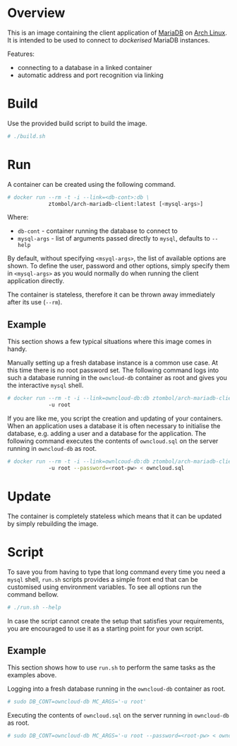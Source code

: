 # Overview

This is an image containing the client application of [MariaDB][mdb-hp] on
[Arch Linux][al-hp]. It is intended to be used to connect to *dockerised*
MariaDB instances.

Features:
- connecting to a database in a linked container
- automatic address and port recognition via linking


# Build

Use the provided build script to build the image.

```sh
# ./build.sh
```


# Run

A container can be created using the following command.

```sh
# docker run --rm -t -i --link=<db-cont>:db \
             ztombol/arch-mariadb-client:latest [<mysql-args>]
```

Where:
- `db-cont` - container running the database to connect to
- `mysql-args` - list of arguments passed directly to `mysql`, defaults to
  `--help`

By default, without specifying `<msyql-args>`, the list of available options are
shown. To define the user, password and other options, simply specify them in
`<mysql-args>` as you would normally do when running the client application
directly.

The container is stateless, therefore it can be thrown away immediately after
its use (`--rm`).


## Example

This section shows a few typical situations where this image comes in handy.

Manually setting up a fresh database instance is a common use case. At this time
there is no root password set. The following command logs into such a database
running in the `owncloud-db` container as root and gives you the interactive
`mysql` shell.

```sh
# docker run --rm -t -i --link=owncloud-db:db ztombol/arch-mariadb-client:latest \
             -u root
```

If you are like me, you script the creation and updating of your containers.
When an application uses a database it is often necessary to initialise the
database, e.g. adding a user and a database for the application. The following
command executes the contents of `owncloud.sql` on the server running in
`owncloud-db` as root.

```sh
# docker run --rm -t -i --link=ownlcoud-db:db ztombol/arch-mariadb-client:latest \
             -u root --password=<root-pw> < owncloud.sql
```


# Update

The container is completely stateless which means that it can be updated by
simply rebuilding the image.


# Script

To save you from having to type that long command every time you need a `mysql`
shell, `run.sh` scripts provides a simple front end that can be customised using
environment variables. To see all options run the command bellow.

```sh
# ./run.sh --help
```

In case the script cannot create the setup that satisfies your requirements, you
are encouraged to use it as a starting point for your own script.


## Example

This section shows how to use `run.sh` to perform the same tasks as the
examples above.

Logging into a fresh database running in the `owncloud-db` container as root.

```sh
# sudo DB_CONT=owncloud-db MC_ARGS='-u root'
```

Executing the contents of `owncloud.sql` on the server running in `owncloud-db`
as root.

```sh
# sudo DB_CONT=owncloud-db MC_ARGS='-u root --password=<root-pw> < owncloud.sql' ./run.sh
```

<!-- References -->

[mdb-hp]: https://mariadb.org/
[al-hp]: https://www.archlinux.org/
